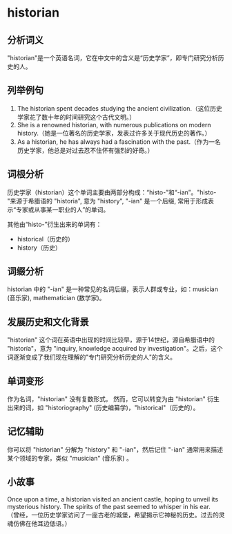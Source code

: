 # historian

## 分析词义

  

"historian"是一个英语名词，它在中文中的含义是“历史学家”，即专门研究分析历史的人。

  

## 列举例句

  

1.  The historian spent decades studying the ancient civilization.（这位历史学家花了数十年的时间研究这个古代文明。）
2.  She is a renowned historian, with numerous publications on modern history.（她是一位著名的历史学家，发表过许多关于现代历史的著作。）
3.  As a historian, he has always had a fascination with the past.（作为一名历史学家，他总是对过去忍不住怀有强烈的好奇。）

  

## 词根分析

  

历史学家（historian）这个单词主要由两部分构成：“histo-”和“-ian”。"histo-"来源于希腊语的 "historia", 意为 "history", "-ian" 是一个后缀, 常用于形成表示“专家或从事某一职业的人”的单词。

  

其他由“histo-”衍生出来的单词有：

  

*   historical（历史的）
*   history（历史）

  

## 词缀分析

  

historian 中的 "-ian" 是一种常见的名词后缀，表示人群或专业，如：musician (音乐家), mathematician (数学家)。

  

## 发展历史和文化背景

  

"historian" 这个词在英语中出现的时间比较早，源于14世纪，源自希腊语中的 "historía"，意为 "inquiry, knowledge acquired by investigation"。之后，这个词逐渐变成了我们现在理解的"专门研究分析历史的人"的含义。

  

## 单词变形

  

作为名词，"historian" 没有复数形式。 然而，它可以转变为由 "historian" 衍生出来的词，如 "historiography" (历史编纂学)，"historical"（历史的）。

  

## 记忆辅助

  

你可以将 "historian" 分解为 "history" 和 "-ian"，然后记住 "-ian" 通常用来描述某个领域的专家，类似 "musician" (音乐家) 。

  

## 小故事

  

Once upon a time, a historian visited an ancient castle, hoping to unveil its mysterious history. The spirits of the past seemed to whisper in his ear.  
（曾经，一位历史学家访问了一座古老的城堡，希望揭示它神秘的历史。过去的灵魂仿佛在他耳边低语。）
